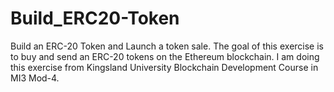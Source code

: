 # Build_ERC20-Token
Build an ERC-20 Token and Launch a token sale. 
The goal of this exercise is to buy and send an ERC-20 tokens on the Ethereum blockchain. I am doing this exercise from Kingsland University Blockchain Development
Course in MI3 Mod-4. 
